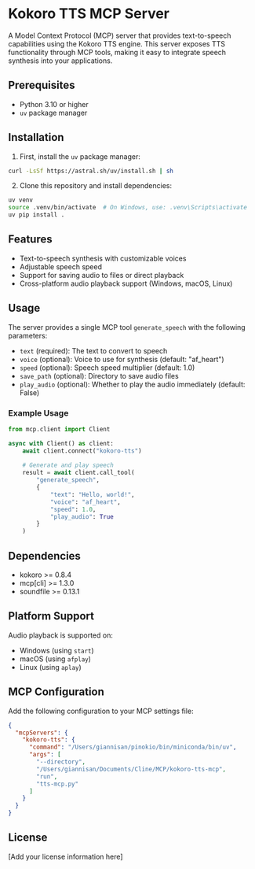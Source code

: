 # Kokoro TTS MCP Server

A Model Context Protocol (MCP) server that provides text-to-speech capabilities using the Kokoro TTS engine. This server exposes TTS functionality through MCP tools, making it easy to integrate speech synthesis into your applications.

## Prerequisites

- Python 3.10 or higher
- `uv` package manager

## Installation

1. First, install the `uv` package manager:

```bash
curl -LsSf https://astral.sh/uv/install.sh | sh
```

2. Clone this repository and install dependencies:

```bash
uv venv
source .venv/bin/activate  # On Windows, use: .venv\Scripts\activate
uv pip install .
```

## Features

- Text-to-speech synthesis with customizable voices
- Adjustable speech speed
- Support for saving audio to files or direct playback
- Cross-platform audio playback support (Windows, macOS, Linux)

## Usage

The server provides a single MCP tool `generate_speech` with the following parameters:

- `text` (required): The text to convert to speech
- `voice` (optional): Voice to use for synthesis (default: "af_heart")
- `speed` (optional): Speech speed multiplier (default: 1.0)
- `save_path` (optional): Directory to save audio files
- `play_audio` (optional): Whether to play the audio immediately (default: False)

### Example Usage

```python
from mcp.client import Client

async with Client() as client:
    await client.connect("kokoro-tts")
    
    # Generate and play speech
    result = await client.call_tool(
        "generate_speech",
        {
            "text": "Hello, world!",
            "voice": "af_heart",
            "speed": 1.0,
            "play_audio": True
        }
    )
```

## Dependencies

- kokoro >= 0.8.4
- mcp[cli] >= 1.3.0
- soundfile >= 0.13.1

## Platform Support

Audio playback is supported on:
- Windows (using `start`)
- macOS (using `afplay`)
- Linux (using `aplay`)

## MCP Configuration

Add the following configuration to your MCP settings file:

```json
{
  "mcpServers": {
    "kokoro-tts": {
      "command": "/Users/giannisan/pinokio/bin/miniconda/bin/uv",
      "args": [
        "--directory",
        "/Users/giannisan/Documents/Cline/MCP/kokoro-tts-mcp",
        "run",
        "tts-mcp.py"
      ]
    }
  }
}
```

## License

[Add your license information here]
